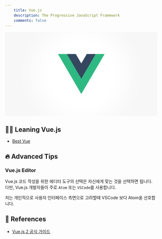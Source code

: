 ```yaml
---
    title: Vue.js
    description: The Progressive JavaScript Framework
    comments: false
---
```


![](/images/logo/vuejs.png#compact)

## 👨‍💻 Leaning Vue.js

- [Best Vue](best-vue)

## 🔥 Advanced Tips

### Vue.js Editor
Vue.js 코드 작성을 위한 에디터 도구의 선택은 자신에게 맞는 것을 선택하면 됩니다.
다만, Vue.js 개발자들이 주로 `Atom` 또는 `VSCode`를 사용합니다.

저는 개인적으로 사용자 인터페이스 측면으로 고려할때 VSCode 보다 Atom을 선호합니다.

## 🔖 References
- [Vue.js 2 공식 가이드](https://kr.vuejs.org/v2/guide/index.html)
